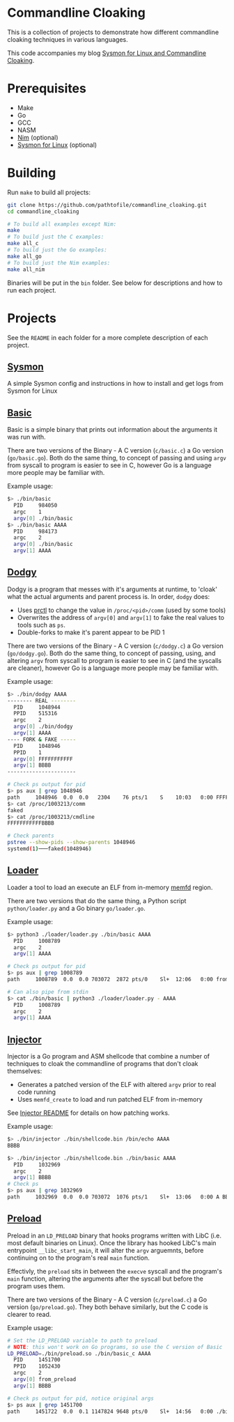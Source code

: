 # Commandline Cloaking
This is a collection of projects to demonstrate how different commandline
cloaking techniques in various languages.

This code accompanies my blog [Sysmon for Linux and Commandline Cloaking](https://blog.tofile.dev/2022/01/04/sysmonlinux.html).

# Prerequisites
- Make
- Go
- GCC
- NASM
- [Nim](https://nim-lang.org/) (optional)
- [Sysmon for Linux](https://github.com/Sysinternals/SysmonForLinux/blob/main/INSTALL.md) (optional)

# Building
Run `make` to build all projects:
```bash
git clone https://github.com/pathtofile/commandline_cloaking.git
cd commandline_cloaking

# To build all examples except Nim:
make
# To build just the C examples:
make all_c
# To build just the Go examples:
make all_go
# To build just the Nim examples:
make all_nim
```

Binaries will be put in the `bin` folder.
See below for descriptions and how to run each project.

# Projects
See the `README` in each folder for a more complete description of each project.

## [Sysmon](sysmon)
A simple Sysmon config and instructions in how to install and get logs from Sysmon for Linux


## [Basic](basic)
Basic is a simple binary that prints out information about the arguments it was run with.

There are two versions of the Binary - A C version (`c/basic.c`) a Go version (`go/basic.go`).
Both do the same thing, to concept of passing and using `argv` from syscall to program is easier
to see in C, however Go is a language more people may be familiar with.

Example usage:
```bash
$> ./bin/basic
  PID     984050
  argc    1
  argv[0] ./bin/basic
$> ./bin/basic AAAA
  PID     984173
  argc    2
  argv[0] ./bin/basic
  argv[1] AAAA
```


## [Dodgy](dodgy)
Dodgy is a program that messes with it's arguments at runtime, to 'cloak' what the actual
arguments and parent process is. In order, `dodgy` does:
- Uses [prctl](https://man7.org/linux/man-pages/man2/prctl.2.html) to change
the value in `/proc/<pid>/comm` (used by some tools)
- Overwrites the address of `argv[0]` and `argv[1]` to fake the real values to tools such as `ps`.
- Double-forks to make it's parent appear to be PID 1

There are two versions of the Binary - A C version (`c/dodgy.c`) a Go version (`go/dodgy.go`).
Both do the same thing, to concept of passing, using, and altering `argv` from syscall to
program is easier to see in C (and the syscalls are cleaner),
however Go is a language more people may be familiar with.

Example usage:
```bash
$> ./bin/dodgy AAAA
-------- REAL --------
  PID     1048944
  PPID    515316
  argc    2
  argv[0] ./bin/dodgy
  argv[1] AAAA
---- FORK & FAKE -----
  PID     1048946
  PPID    1
  argv[0] FFFFFFFFFFF
  argv[1] BBBB
----------------------

# Check ps output for pid
$> ps aux | grep 1048946
path     1048946  0.0  0.0   2304    76 pts/1    S    10:03   0:00 FFFFFFFFFFF BBBB
$> cat /proc/1003213/comm
faked
$> cat /proc/1003213/cmdline
FFFFFFFFFFFBBBB

# Check parents
pstree --show-pids --show-parents 1048946
systemd(1)───faked(1048946)
```


## [Loader](loader)
Loader a tool to load an execute an ELF from in-memory [memfd](https://man7.org/linux/man-pages/man2/memfd_create.2.html)
region.

There are two versions that do the same thing, a Python script `python/loader.py` and a Go binary `go/loader.go`.

Example usage:
```bash
$> python3 ./loader/loader.py ./bin/basic AAAA
  PID     1008789
  argc    2
  argv[1] AAAA

# Check ps output for pid
$> ps aux | grep 1008789
path     1008789  0.0  0.0 703072  2872 pts/0    Sl+  12:06   0:00 from_loader AAAA

# Can also pipe from stdin
$> cat ./bin/basic | python3 ./loader/loader.py - AAAA
  PID     1008789
  argc    2
  argv[1] AAAA
```


## [Injector](injector)
Injector is a Go program and ASM shellcode that combine a number of techniques to cloak the commandline
of programs that don't cloak themselves:
- Generates a patched version of the ELF with altered `argv` prior to real code running
- Uses `memfd_create` to load and run patched ELF from in-memory

See [Injector README](injector/README.md) for details on how patching works.

Example usage:
```bash
$> ./bin/injector ./bin/shellcode.bin /bin/echo AAAA
BBBB

$> ./bin/injector ./bin/shellcode.bin ./bin/basic AAAA
  PID     1032969
  argc    2
  argv[1] BBBB
# Check ps
$> ps aux | grep 1032969
path     1032969  0.0  0.0 703072  1076 pts/1    Sl+  13:06   0:00 A BBBB
```

## [Preload](preload)
Preload in an `LD_PRELOAD` binary that hooks programs written with LibC (i.e. most default binaries on Linux).
Once the library has hooked LibC's main entrypoint `__libc_start_main`, it will alter the `argv` arguemnts,
before continuing on to the program's real `main` function. 

Effectivly, the `preload` sits in between the `execve` syscall and the program's `main` function, altering
the arguments after the syscall but before the program uses them.

There are two versions of the Binary - A C version (`c/preload.c`) a Go version (`go/preload.go`).
They both behave similarly, but the C code is clearer to read.

Example usage:
```bash
# Set the LD_PRELOAD variable to path to preload
# NOTE: this won't work on Go programs, so use the C version of Basic
LD_PRELOAD=./bin/preload.so ./bin/basic_c AAAA
  PID     1451700
  PPID    1052430
  argc    2
  argv[0] from_preload
  argv[1] BBBB

# Check ps output for pid, notice original args
$> ps aux | grep 1451700
path     1451722  0.0  0.1 1147824 9648 pts/0    Sl+  14:56   0:00 ./bin/basic_c AAAA
```
